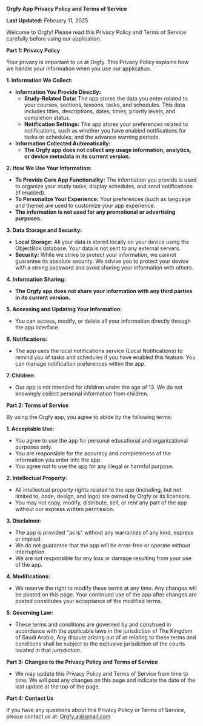 
**Orgfy App Privacy Policy and Terms of Service**

**Last Updated:** February 11, 2025

Welcome to Orgfy! Please read this Privacy Policy and Terms of Service carefully before using our application.

**Part 1: Privacy Policy**

Your privacy is important to us at Orgfy. This Privacy Policy explains how we handle your information when you use our application.

**1. Information We Collect:**

*   **Information You Provide Directly:**
    *   **Study-Related Data:** The app stores the data you enter related to your courses, sections, lessons, tasks, and schedules.  This data includes titles, descriptions, dates, times, priority levels, and completion status.
    *   **Notification Settings:** The app stores your preferences related to notifications, such as whether you have enabled notifications for tasks or schedules, and the advance warning periods.
*   **Information Collected Automatically:**
    *   **The Orgfy app does not collect any usage information, analytics, or device metadata in its current version.**

**2. How We Use Your Information:**

*   **To Provide Core App Functionality:** The information you provide is used to organize your study tasks, display schedules, and send notifications (if enabled).
*   **To Personalize Your Experience:** Your preferences (such as language and theme) are used to customize your app experience.
*    **The information is not used for any promotional or advertising purposes.**

**3. Data Storage and Security:**

*   **Local Storage:** All your data is stored locally on your device using the ObjectBox database. Your data is not sent to any external servers.
*   **Security:** While we strive to protect your information, we cannot guarantee its absolute security. We advise you to protect your device with a strong password and avoid sharing your information with others.

**4. Information Sharing:**

*   **The Orgfy app does not share your information with any third parties in its current version.**

**5. Accessing and Updating Your Information:**

*   You can access, modify, or delete all your information directly through the app interface.

**6. Notifications:**

*   The app uses the local notifications service (Local Notifications) to remind you of tasks and schedules if you have enabled this feature. You can manage notification preferences within the app.

**7. Children:**

*   Our app is not intended for children under the age of 13. We do not knowingly collect personal information from children.

**Part 2: Terms of Service**

By using the Orgfy app, you agree to abide by the following terms:

**1. Acceptable Use:**

*   You agree to use the app for personal educational and organizational purposes only.
*   You are responsible for the accuracy and completeness of the information you enter into the app.
*   You agree not to use the app for any illegal or harmful purpose.

**2. Intellectual Property:**

*   All intellectual property rights related to the app (including, but not limited to, code, design, and logo) are owned by Orgfy or its licensors.
*   You may not copy, modify, distribute, sell, or rent any part of the app without our express written permission.

**3. Disclaimer:**

*   The app is provided "as is" without any warranties of any kind, express or implied.
*   We do not guarantee that the app will be error-free or operate without interruption.
*   We are not responsible for any loss or damage resulting from your use of the app.

**4. Modifications:**

*   We reserve the right to modify these terms at any time. Any changes will be posted on this page. Your continued use of the app after changes are posted constitutes your acceptance of the modified terms.

**5. Governing Law:**
* These terms and conditions are governed by and construed in accordance with the applicable laws in the jurisdiction of The Kingdom of Saudi Arabia, Any dispute arising out of or relating to these terms and conditions shall be subject to the exclusive jurisdiction of the courts located in that jurisdiction.

**Part 3: Changes to the Privacy Policy and Terms of Service**

*   We may update this Privacy Policy and Terms of Service from time to time. We will post any changes on this page and indicate the date of the last update at the top of the page.

**Part 4: Contact Us**

If you have any questions about this Privacy Policy or Terms of Service, please contact us at: Orgfy.ai@gmail.com
